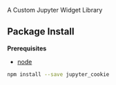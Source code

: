 A Custom Jupyter Widget Library

Package Install
---------------

**Prerequisites**
- [node](http://nodejs.org/)

```bash
npm install --save jupyter_cookie
```
